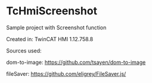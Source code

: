 # TcHmiScreenshot
Sample project with Screenshot function

Created in: TwinCAT HMI 1.12.758.8

Sources used:

dom-to-image: https://github.com/tsayen/dom-to-image

fileSaver: https://github.com/eligrey/FileSaver.js/
